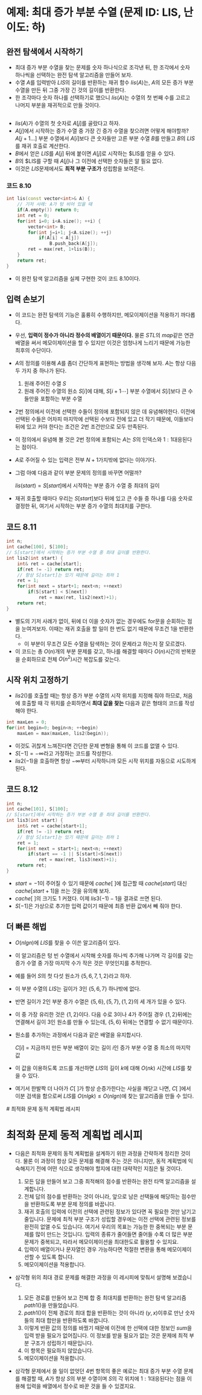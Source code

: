 # 예제: 최대 증가 부분 수열 (문제 ID: LIS, 난이도: 하)

## 완전 탐색에서 시작하기
* 최대 증가 부분 수열을 찾는 문제를 숫자 하나식으로 조각낸 뒤, 한 조각에서 숫자 하나씩을 선택하는 완전 탐색 알고리즘을 만들어 보자.
* 수열 $A$를 입력받아 $LIS$의 길이를 반환하는 재귀 함수 $lis(A)$는, $A$의 모든 증가 부분 수열을 만든 뒤 그중 가장 긴 것의 길이를 반환한다.
* 한 조각마다 숫자 하나를 선택하기로 했으니 $lis(A)$는 수열의 첫 번째 수를 고르고 나머지 부분을 재귀적으로 만들 것이다.

```
```

* $lis(A)$가 수열의 첫 숫자로 $A[j]$를 골랐다고 하자. 
* $A[j]$에서 시작하는 증가 수열 중 가장 긴 증가 수열을 찾으려면 어떻게 해야할까? $A[j+1...]$ 부분 수열에서 $A[i]$보다 큰 숫자들만 고른 부분 수열 $B$를 만들고 $B$의 $LIS$를 재귀 호출로 계산한다.
* $B$에서 얻은 $LIS$를 $A[j]$ 뒤에 붙이면 $A[j]$로 시작하는 $LIS를 얻을 수 있다.
* $B$의 $LIS를 구할 때 $A[j]$나 그 이전에 선택한 숫자들은 알 필요 없다.
* 이것은 $LIS$문제에서도 __최적 부분 구조가__ 성립함을 보여준다.

### 코드 8.10
```C++
int lis(const vector<int>& A) {
    // 기저 사례: A가 텅 비어 있을 때
    if(A.empty()) return 0;
    int ret = 0;
    for(int i=0; i<A.size(); ++i) {
        vector<int> B;
        for(int j=i+1; j<A.size(); ++j)
            if(A[i] < A[j])
                B.push_back(A[j]);
        ret = max(ret, 1+lis(B));
    }
    return ret;
}
```
* 이 완전 탐색 알고리즘을 실제 구현한 것이 코드 8.10이다.

## 입력 손보기
* 이 코드는 완전 탐색의 기능은 훌륭히 수행하지만, 메모이제이션을 적용하기 까다롭다.
* 우선, __입력이 정수가 아니라 정수의 배열이기 때문이다.__ 물론 $STL$의 $map$같은 연관 배열을 써서 메모이제이션을 할 수 있지만 이것은 엄청나게 느리기 때문에 가능한 최후의 수단이다.
* $A$의 정의를 이용해 $A$를 좀더 간단하게 표현하는 방법을 생각해 보자. $A$는 항상 다음 두 가지 중 하나가 된다.
    1. 원래 주어진 수열 $S$
    2. 원래 주어진 수열의 원소 $S[i]$에 대해, $S[i+1 \cdots]$ 부분 수열에서 $S[i]$보다 큰 수들만을 포함하는 부분 수열

* 2번 정의에서 이전에 선택한 수들이 정의에 포함되지 않은 데 유념해야한다. 이전에 선택된 수들은 어차피 마지막에 선택된 수보다 전에 있고 더 작기 때문에, 이들보다 뒤에 있고 커야 한다는 조건은 2번 조건만으로 모두 만족된다.
* 이 정의에서 유념해 볼 것은 2번 정의에 포함되는 $A$는 $S$의 인덱스와 $1:1$대응된다는 점이다.
* $A$로 주어질 수 있는 입력은 전부 $N+1$가지밖에 없다는 이야기다.
* 그럼 아예 다음과 같이 부분 문제의 정의를 바꾸면 어떨까?
    
    $lis(start) = S[start]$에서 시작하는 부분 증가 수열 중 최대의 길이

* 재귀 호출할 때마다 우리는 $S[start]$보다 뒤에 있고 큰 수들 중 하나를 다음 숫자로 결정한 뒤, 여기서 시작하는 부분 증가 수열의 최대치를 구한다.

## 코드 8.11
```C++
int n;
int cache[100], S[100];
// S[start]에서 시작하는 증가 부분 수열 중 최대 길이를 반환한다.
int lis2(int start) {
    int& ret = cache[start];
    if(ret != -1) return ret;
    // 항상 S[start]는 있기 때문에 길이는 최하 1
    ret = 1;
    for(int next = start+1; next<n; ++next)
        if(S[start] < S[next])
            ret = max(ret, lis2(next)+1);
    return ret;
}
```
* 별도의 기저 사례가 없이, 뒤에 더 이을 숫자가 없는 경우에도 for문을 순회하는 점을 눈여겨보자. 이때는 재귀 호출을 할 일이 한 번도 없기 때문에 무조건 1을 반환한다.
    * 이 부분이 무조건 모든 수열을 탐색하는 것이 문제라고 하는지 잘 모르겠다.
* 이 코드는 총 $O(n)$개의 부분 문제를 갖고, 하나를 해결할 때마다 $O(n)$시간의 반복문을 순회하므로 전체 $O(n^2)$시간 복잡도를 갖는다.

## 시작 위치 고정하기
* $lis2()$를 호출할 때는 항상 증가 부분 수열의 시작 위치를 지정해 줘야 하므로, 처음에 호출할 때 각 위치를 순회하면서 __최대 값을 찾는__ 다음과 같은 형태의 코드를 작성해야 한다.
```C++
int maxLen = 0;
for(int begin=0; begin<n; ++begin)
    maxLen = max(maxLen, lis2(begin));
```
* 이것도 귀찮게 느껴진다면 간단한 문제 변형을 통해 이 코드를 없앨 수 있다.
* $S[-1] = - \infty$라고 가정하는 코드를 작성한다.
* $lis2(-1)$을 호출하면 항상 $-\infty$부터 시작하니까 모든 시작 위치를 자동으로 시도하게 된다.

## 코드 8.12
```C++
int n;
int cache[101], S[100];
// S[start]에서 시작하는 증가 부분 수열 중 최대 길이를 반환한다.
int lis3(int start) {
    int& ret = cache[start+1];
    if(ret != -1) return ret;
    // 항상 S[start]는 있기 때문에 길이는 최하 1
    ret = 1;
    for(int next = start+1; next<n; ++next)
        if(start == -1 || S[start]<S[next])
            ret = max(ret, lis3(next)+1);
    return ret;
}
```
* $start = -1$이 주어질 수 있기 때문에 $cache[\ ]$에 접근할 때 $cache[start]$ 대신 $cache[start+1]$을 쓰는 것을 유의해 보자.
* $cache[ \ ]$의 크기도 $1$ 커졌다. 이제 $lis3(-1)-1$을 결과로 쓰면 된다.
* $S[-1]$은 가상으로 추가한 입력 값이기 때문에 최종 반환 값에서 빼 줘야 한다.


## 더 빠른 해법
* $O(nlgn)$에 $LIS$를 찾을 수 이쓴 알고리즘이 있다.
* 이 알고리즘은 텅 빈 수열에서 시작해 숫자를 하나씩 추가해 나가며 각 길이를 갖는 증가 수열 중 가장 마지막 수가 작은 것은 무엇인지를 추적한다.
* 예를 들어 $S$의 첫 다섯 원소가 $\{5, 6, 7, 1, 2\}$라고 하자.
* 이 부분 수열의 $LIS$는 길이가 $3$인 $\{5, 6, 7 \}$ 하나밖에 없다.
* 반면 길이가 $2$인 부분 증가 수열은 $\{5,6\}, \{5,7\}, \{1,2\}$의 세 개가 있을 수 있다.
* 이 중 가장 유리한 것은 $\{1,2\}$이다. 다음 수로 $3$이나 $4$가 주어질 경우 $\{1,2\}$뒤에는 연결해서 길이 $3$인 원소를 만들 수 있는데, $\{5,6\}$ 뒤에는 연결할 수 없기 때문이다.
* 원소를 추가하는 과정에서 다음과 같은 배열을 유지합시다.

    $C[i]$ = 지금까지 만든 부분 배열이 갖는 길이 $i$인 증가 부분 수열 중 최소의 마지막 값

* 이 값을 이용하도록 코드를 개선하면 $LIS$의 길이 $k$에 대해 $O(nk)$ 시간에 $LIS$를 찾을 수 있다.
* 여기서 한발짝 더 나아가 $C[ \ ]$가 항상 순증가한다는 사실을 깨닫고 나면, $C[ \ ]$에서 이분 검색을 함으로써 $LIS$를 $O(nlgk) \le O(nlgn)$에 찾는 알고리즘을 만들 수 있다.




<div id="my_tag"> # 최적화 문제 동적 계획법 레시피 </div>

# 최적화 문제 동적 계획법 레시피
* 다음은 최적화 문제의 동적 계획법을 설계하기 위한 과정을 간략하게 정리한 것이다. 물론 이 과정이 항상 모든 문제를 해결해 주는 것은 아니지만, 동적 계획법에 익숙해지기 전에 어떤 식으로 생각해야 할지에 대한 대략적인 지침은 될 것이다.

    1. 모든 답을 만들어 보고 그중 최적해의 점수를 반환하는 완전 타맥 알고리즘을 설계합니다.
    2. 전체 답의 점수를 반환하는 것이 아니라, 앞으로 남은 선택들에 해당하는 점수만을 반환하도록 부분 문제 정의를 바꿉니다. 
    3. 재귀 호출의 입력에 이전의 선택에 관련된 정보가 있다면 꼭 필요한 것만 남기고 줄입니다. 문제에 최적 부분 구조가 성립할 경우에는 이전 선택에 관련된 정보를 완전히 없앨 수도 있습니다. 여기서 우리의 목표는 가능한 한 중복되는 부분 문제를 많이 만드는 것입니다. 입력의 종류가 줄어들면 줄어들 수록 더 많은 부분 문제가 중복되고, 따라서 메모이제이션을 최대한도로 활용할 수 있지요.
    4. 입력이 배열이거나 문자열인 경우 가능하다면 적절한 변환을 통해 메모이제이션할 수 있도록 합니다.
    5. 메모이제이션을 적용합니다.

* 삼각형 위의 최대 경로 문제를 해결한 과정을 이 레시피에 맞춰서 설명해 보겠습니다.

    1. 모든 경로를 만들어 보고 전체 합 중 최대치를 반환하는 완전 탐색 알고리즘 $path1()$을 만들었습니다.
    2. $path1()$이 전체 경로의 최대 합을 반환하는 것이 아니라 $(y, x)$이후로 만난 숫자들의 최대 합만을 반환하도록 바꿉니다.
    3. 이렇게 반환 값의 정의를 바꿨기 때문에 이전에 한 선택에 대한 정보인 $sum$을 입력 받을 필요가 없어집니다. 이 정보를 받을 필요가 없는 것은 문제에 최적 부분 구조가 성립하기 때문입니다.
    4. 이 항목은 필요하지 않았습니다.
    5. 메모이제이션을 적용합니다.

* 삼각형 문제에서 쓸 일이 없엇던 4번 항목의 좋은 예로는 최대 증가 부분 수열 문제를 해결할 때, $A$가 항상 $S$의 부분 수열이며 $S$의 각 위치에 $1:1$대응된다는 점을 이용해 입력을 배열에서 정수로 바꾼 것을 들 수 있겠지요.
